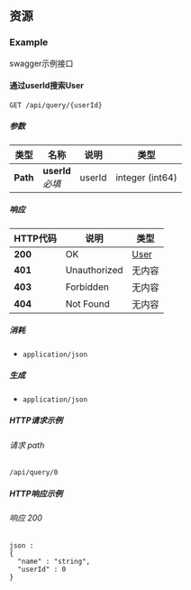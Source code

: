 
<a name="paths"></a>
## 资源

<a name="example_resource"></a>
### Example
swagger示例接口


<a name="queryusingget"></a>
#### 通过userId搜索User
```
GET /api/query/{userId}
```


##### 参数

|类型|名称|说明|类型|
|---|---|---|---|
|**Path**|**userId**  <br>*必填*|userId|integer (int64)|


##### 响应

|HTTP代码|说明|类型|
|---|---|---|
|**200**|OK|[User](#user)|
|**401**|Unauthorized|无内容|
|**403**|Forbidden|无内容|
|**404**|Not Found|无内容|


##### 消耗

* `application/json`


##### 生成

* `application/json`


##### HTTP请求示例

###### 请求 path
```
/api/query/0
```


##### HTTP响应示例

###### 响应 200
```
json :
{
  "name" : "string",
  "userId" : 0
}
```



